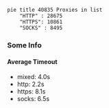 
```mermaid
pie title 40835 Proxies in list
    "HTTP" : 28675
    "HTTPS": 10861
    "SOCKS" : 8495
```

### Some Info
#### Average Timeout

- mixed: 4.0s
- http: 2.2s
- https: 8.1s
- socks: 6.5s
